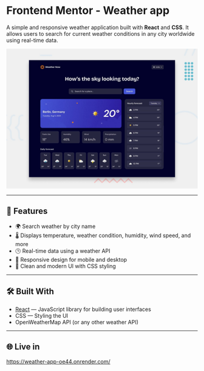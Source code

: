 # Frontend Mentor - Weather app

A simple and responsive weather application built with **React** and **CSS**. It allows users to search for current weather conditions in any city worldwide using real-time data.

![screenshot](./preview.jpg)

---

## 🚀 Features

- 🌍 Search weather by city name
- 🌡️ Displays temperature, weather condition, humidity, wind speed, and more
- 🕒 Real-time data using a weather API
- 📱 Responsive design for mobile and desktop
- 🎨 Clean and modern UI with CSS styling

---

## 🛠️ Built With

- [React](https://reactjs.org/) — JavaScript library for building user interfaces
- CSS — Styling the UI
- OpenWeatherMap API (or any other weather API)

---

## 🌐 Live in

https://weather-app-oe44.onrender.com/
